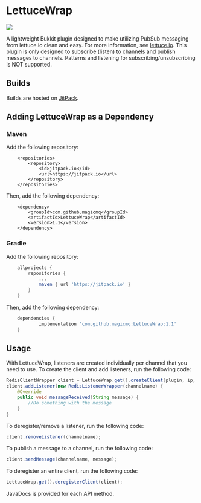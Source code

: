 # LettuceWrap
[![](https://jitpack.io/v/magicmq/LettuceWrap.svg)](https://jitpack.io/#magicmq/LettuceWrap)

A lightweight Bukkit plugin designed to make utilizing PubSub messaging from lettuce.io clean and easy. For more information, see [lettuce.io](http://lettuce.io). This plugin is only designed to subscribe (listen) to channels and publish messages to channels. Patterns and listening for subscribing/unsubscribing is NOT supported.

## Builds
Builds are hosted on [JitPack](https://jitpack.io/#magicmq/LettuceWrap).

## Adding LettuceWrap as a Dependency
### Maven
Add the following repository:
``` maven
	<repositories>
		<repository>
		    <id>jitpack.io</id>
		    <url>https://jitpack.io</url>
		</repository>
	</repositories>
```
Then, add the following dependency:
``` maven
	<dependency>
	    <groupId>com.github.magicmq</groupId>
	    <artifactId>LettuceWrap</artifactId>
	    <version>1.1</version>
	</dependency>
```
### Gradle
Add the following repository:
``` groovy
	allprojects {
		repositories {
			...
			maven { url 'https://jitpack.io' }
		}
	}
```
Then, add the following dependency:
``` groovy
	dependencies {
	        implementation 'com.github.magicmq:LettuceWrap:1.1'
	}
```

## Usage
With LettuceWrap, listeners are created individually per channel that you need to use. To create the client and add listeners, run the following code:
``` java
RedisClientWrapper client = LettuceWrap.get().createClient(plugin, ip, port, password);
client.addListener(new RedisListenerWrapper(channelname) {
    @Override
    public void messageReceived(String message) {
        //Do something with the message
    }
}
```
To deregister/remove a listener, run the following code:
``` java
client.removeListener(channelname);
```
To publish a message to a channel, run the following code:
``` java
client.sendMessage(channelname, message);
```
To deregister an entire client, run the following code:
``` java
LettuceWrap.get().deregisterClient(client);
```
JavaDocs is provided for each API method.
